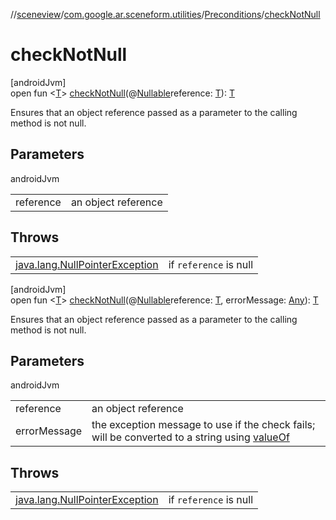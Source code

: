 //[sceneview](../../../index.md)/[com.google.ar.sceneform.utilities](../index.md)/[Preconditions](index.md)/[checkNotNull](check-not-null.md)

# checkNotNull

[androidJvm]\
open fun &lt;[T](check-not-null.md)&gt; [checkNotNull](check-not-null.md)(@[Nullable](https://developer.android.com/reference/kotlin/androidx/annotation/Nullable.html)reference: [T](../../../../arsceneview/com.google.ar.sceneform.rendering/-future-helper/log-on-exception.md)): [T](../../../../arsceneview/com.google.ar.sceneform.rendering/-future-helper/log-on-exception.md)

Ensures that an object reference passed as a parameter to the calling method is not null.

## Parameters

androidJvm

| | |
|---|---|
| reference | an object reference |

## Throws

| | |
|---|---|
| [java.lang.NullPointerException](https://developer.android.com/reference/kotlin/java/lang/NullPointerException.html) | if `reference` is null |

[androidJvm]\
open fun &lt;[T](check-not-null.md)&gt; [checkNotNull](check-not-null.md)(@[Nullable](https://developer.android.com/reference/kotlin/androidx/annotation/Nullable.html)reference: [T](../../../../arsceneview/com.google.ar.sceneform.rendering/-future-helper/log-on-exception.md), errorMessage: [Any](https://kotlinlang.org/api/latest/jvm/stdlib/kotlin/-any/index.html)): [T](../../../../arsceneview/com.google.ar.sceneform.rendering/-future-helper/log-on-exception.md)

Ensures that an object reference passed as a parameter to the calling method is not null.

## Parameters

androidJvm

| | |
|---|---|
| reference | an object reference |
| errorMessage | the exception message to use if the check fails; will be converted to a string using [valueOf](https://developer.android.com/reference/kotlin/java/lang/String.html#valueof) |

## Throws

| | |
|---|---|
| [java.lang.NullPointerException](https://developer.android.com/reference/kotlin/java/lang/NullPointerException.html) | if `reference` is null |

